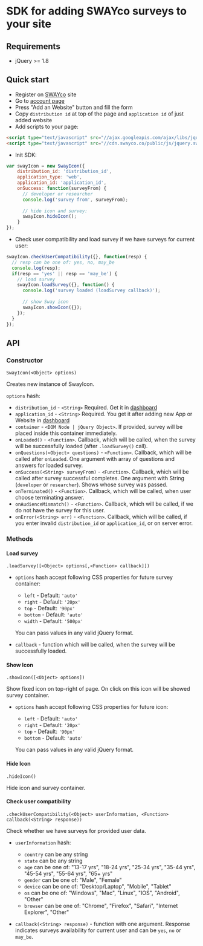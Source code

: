 SDK for adding SWAYco surveys to your site
==========================================

## Requirements ##
- jQuery >= 1.8

## Quick start ##

- Register on [SWAYco](http://swayco.co) site
- Go to [account page](http://swayco.co/app)
- Press "Add an Website" button and fill the form
- Copy `distribution id` at top of the page and `application id` of just added website
- Add scripts to your page:

```html
<script type="text/javascript" src="//ajax.googleapis.com/ajax/libs/jquery/2.1.1/jquery.min.js"></script>
<script type="text/javascript" src="//cdn.swayco.co/public/js/jquery.sway.0.0.2.js"></script>
```

- Init SDK:

```js
var swayIcon = new SwayIcon({
    distribution_id: 'distribution_id',
    application_type: 'web',
    application_id: 'application_id',
    onSuccess: function(surveyFrom) {
      // developer or researcher
      console.log('survey from', surveyFrom);
      
      // hide icon and survey:
      swayIcon.hideIcon();
    }
});
```

- Check user compatibility and load survey if we have surveys for current user:

```js
swayIcon.checkUserCompatibility({}, function(resp) {
  // resp can be one of: yes, no, may_be
  console.log(resp);
  if(resp == 'yes' || resp == 'may_be') {
    // load survey
    swayIcon.loadSurvey({}, function() {
      console.log('survey loaded (loadSurvey callback)');
      
      // show Sway icon
      swayIcon.showIcon({});
    });
  }
});
```


## API ##

### Constructor ###

```
SwayIcon(<Object> options)
```

Creates new instance of SwayIcon.

`options` hash:
- `distribution_id` - `<String>` Required. Get it in [dashboard](http://swayco.co/app)
- `application_id` - `<String>` Required. You get it after adding new App or Website in [dashboard](http://swayco.co/app)
- `container` - `<DOM Node | jQuery Object>`. If provided, survey will be placed inside this container immediately.
- `onLoaded()` - `<Function>`. Callback, which will be called, when the survey will be successfully loaded (after `.loadSurvey()` call).
- `onQuestions(<Object> questions)` - `<Function>`. Callback, which will be called after `onLoaded`. One argument with array of questions and answers for loaded survey.
- `onSuccess(<String> surveyFrom)` - `<Function>`. Callback, which will be called after survey successful completes. One argument with String (`developer` or `researcher`).
Shows whose survey was passed.
- `onTerminated()` - `<Function>`. Callback, which will be called, when user choose terminating answer.
- `onAudienceMismatch()` - `<Function>`. Callback, which will be called, if we do not have the survey for this user.
- `onError(<String> err)` - `<Function>`. Callback, which will be called, if you enter invalid `distribution_id` or `application_id`, or on server error.



### Methods ###

#### Load survey ####

```
.loadSurvey([<Object> options[,<Function> callback]])
```

- `options` hash accept following CSS properties for future survey container:
  - `left` - Default: `'auto'`
  - `right` - Default: `'20px'`
  - `top` - Default: `'90px'`
  - `bottom` - Default: `'auto'`
  - `width` - Default: `'500px'`
  
  You can pass values in any valid jQuery format.

- `callback` - function which will be called, when the survey will be successfully loaded.


#### Show Icon ####

```
.showIcon([<Object> options])
```

Show fixed icon on top-right of page. On click on this icon will be showed survey container.

- `options` hash accept following CSS properties for future icon:
  - `left` - Default: `'auto'`
  - `right` - Default: `'20px'`
  - `top` - Default: `'90px'`
  - `bottom` - Default: `'auto'`
  
  You can pass values in any valid jQuery format.


#### Hide Icon ####

```
.hideIcon()
```

Hide icon and survey container.


#### Check user compatibility ####

```
.checkUserCompatibility(<Object> userInformation, <Function> callback(<String> response))
```

Check whether we have surveys for provided user data.

- `userInformation` hash:
  - `country` can be any string
  - `state` can be any string
  - `age` can be one of: "13-17 yrs", "18-24 yrs", "25-34 yrs", "35-44 yrs", "45-54 yrs", "55-64 yrs", "65+ yrs"
  - `gender` can be one of: "Male", "Female"
  - `device` can be one of: "Desktop/Laptop", "Mobile", "Tablet"
  - `os` can be one of: "Windows", "Mac", "Linux", "IOS", "Android", "Other"
  - `browser` can be one of: "Chrome", "Firefox", "Safari", "Internet Explorer", "Other"

- `callback(<String> response)` - function with one argument. Response indicates surveys availability for current user and can be `yes`, `no` or `may_be`.

